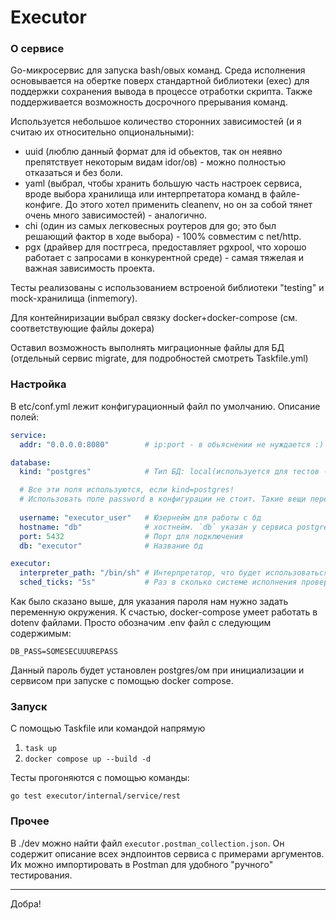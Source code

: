 # Executor

### О сервисе

Go-микросервис для запуска bash/овых команд. Среда исполнения основывается на обертке поверх стандартной библиотеки (exec)
для поддержки сохранения вывода в процессе отработки скрипта. Также поддерживается возможность досрочного прерывания команд.

Используется небольшое количество сторонних зависимостей (и я считаю их относительно опциональными):
- uuid (люблю данный формат для id обьектов, так он неявно препятствует некоторым видам idor/ов) - можно полностью отказаться и без боли.
- yaml (выбрал, чтобы хранить большую часть настроек сервиса, вроде выбора хранилища или интерпретатора команд в файле-конфиге. До этого хотел применить cleanenv, но он за собой тянет очень много зависимостей) - аналогично.
- chi (один из самых легковесных роутеров для go; это был решающий фактор в ходе выбора) - 100% совместим с net/http.
- pgx (драйвер для постгреса, предоставляет pgxpool, что хорошо работает с запросами в конкурентной среде) - самая тяжелая и важная зависимость проекта.

Тесты реализованы с использованием встроеной библиотеки "testing" и mock-хранилища (inmemory).

Для контейниризации выбрал связку docker+docker-compose (см. соответствующие файлы докера)

Оставил возможность выполнять миграционные файлы для БД (отдельный сервис migrate, для подробностей смотреть Taskfile.yml)

### Настройка
В etc/conf.yml лежит конфигурационный файл по умолчанию. Описание полей:
```yaml
service:
  addr: "0.0.0.0:8080"        # ip:port - в обьяснении не нуждается :)

database:
  kind: "postgres"            # Тип БД: local(используется для тестов - простейшая реализация ExecutorStorage), postgres

  # Все эти поля используются, если kind=postgres!
  # Использовать поле password в конфигурации не стоит. Такие вещи передаем как переменные окружения.
  
  username: "executor_user"   # Юзернейм для работы с бд
  hostname: "db"              # хостнейм. `db` указан у сервиса postgres в docker-compose
  port: 5432                  # Порт для подключения
  db: "executor"              # Название бд

executor:
  interpreter_path: "/bin/sh" # Интерпретатор, что будет использоваться при выполнении скриптов.
  sched_ticks: "5s"           # Раз в сколько системе исполнения проверять наличие новых команд в статусе Scheduled 
```

Как было сказано выше, для указания пароля нам нужно задать переменную окружения.
К счастью, docker-compose умеет работать в dotenv файлами. Просто обозначим .env файл с следующим содержимым:
```dotenv
DB_PASS=SOMESECUUUREPASS
```

Данный пароль будет установлен postgres/ом при инициализации и сервисом при запуске с помощью docker compose.

### Запуск
С помощью Taskfile или командой напрямую
1. `task up`
2. `docker compose up --build -d`

Тесты прогоняются с помощью команды:

`go test executor/internal/service/rest`

### Прочее

В ./dev можно найти файл `executor.postman_collection.json`. Он содержит описание всех эндпоинтов сервиса с примерами аргументов.
Их можно импортировать в Postman для удобного "ручного" тестирования.

---

Добра!